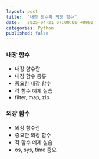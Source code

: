 ```yaml
---
layout: post
title:  "내장 함수와 외장 함수"
date:   2025-04-21 07:00:00 +0900
categories: Python
published: false
---
```


### 내장 함수
- 내장 함수란
- 내장 함수 종류
- 중요한 내장 함수
- 각 함수 예제 실습
- filter, map, zip

### 외장 함수
- 외장 함수란
- 중요한 외장 함수
- 각 함수 예제 실습
- os, sys, time 중요